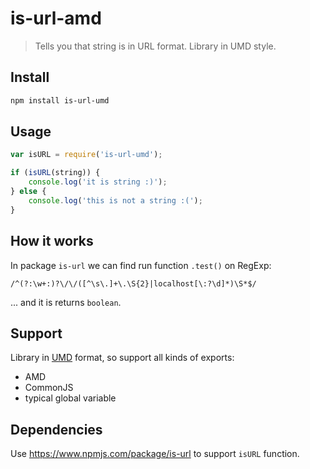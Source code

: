 # is-url-amd

> Tells you that string is in URL format. Library in UMD style.

## Install

```bash
npm install is-url-umd
```

## Usage

```javascript
var isURL = require('is-url-umd');

if (isURL(string)) {
    console.log('it is string :)');
} else {
    console.log('this is not a string :(');
}

```

## How it works

In package `is-url` we can find run function `.test()` on RegExp:

```
/^(?:\w+:)?\/\/([^\s\.]+\.\S{2}|localhost[\:?\d]*)\S*$/
```

... and it is returns `boolean`.

## Support

Library in [UMD](https://github.com/umdjs/umd) format, so support all kinds of exports:

 * AMD
 * CommonJS
 * typical global variable

## Dependencies

Use https://www.npmjs.com/package/is-url to support `isURL` function.
